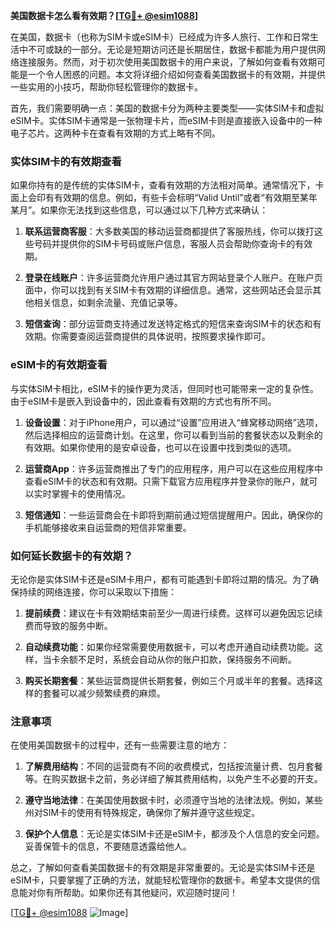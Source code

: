 **美国数据卡怎么看有效期？[[TG💪+ @esim1088](https://t.me/s/esim1088)]**

在美国，数据卡（也称为SIM卡或eSIM卡）已经成为许多人旅行、工作和日常生活中不可或缺的一部分。无论是短期访问还是长期居住，数据卡都能为用户提供网络连接服务。然而，对于初次使用美国数据卡的用户来说，了解如何查看有效期可能是一个令人困惑的问题。本文将详细介绍如何查看美国数据卡的有效期，并提供一些实用的小技巧，帮助你轻松管理你的数据卡。

首先，我们需要明确一点：美国的数据卡分为两种主要类型——实体SIM卡和虚拟eSIM卡。实体SIM卡通常是一张物理卡片，而eSIM卡则是直接嵌入设备中的一种电子芯片。这两种卡在查看有效期的方式上略有不同。

### 实体SIM卡的有效期查看

如果你持有的是传统的实体SIM卡，查看有效期的方法相对简单。通常情况下，卡面上会印有有效期的信息。例如，有些卡会标明“Valid Until”或者“有效期至某年某月”。如果你无法找到这些信息，可以通过以下几种方式来确认：

1. **联系运营商客服**：大多数美国的移动运营商都提供了客服热线，你可以拨打这些号码并提供你的SIM卡号码或账户信息，客服人员会帮助你查询卡的有效期。
   
2. **登录在线账户**：许多运营商允许用户通过其官方网站登录个人账户。在账户页面中，你可以找到有关SIM卡有效期的详细信息。通常，这些网站还会显示其他相关信息，如剩余流量、充值记录等。

3. **短信查询**：部分运营商支持通过发送特定格式的短信来查询SIM卡的状态和有效期。你需要查阅运营商提供的具体说明，按照要求操作即可。

### eSIM卡的有效期查看

与实体SIM卡相比，eSIM卡的操作更为灵活，但同时也可能带来一定的复杂性。由于eSIM卡是嵌入到设备中的，因此查看有效期的方式也有所不同。

1. **设备设置**：对于iPhone用户，可以通过“设置”应用进入“蜂窝移动网络”选项，然后选择相应的运营商计划。在这里，你可以看到当前的套餐状态以及剩余的有效期。如果你使用的是安卓设备，也可以在设置中找到类似的选项。

2. **运营商App**：许多运营商推出了专门的应用程序，用户可以在这些应用程序中查看eSIM卡的状态和有效期。只需下载官方应用程序并登录你的账户，就可以实时掌握卡的使用情况。

3. **短信通知**：一些运营商会在卡即将到期前通过短信提醒用户。因此，确保你的手机能够接收来自运营商的短信非常重要。

### 如何延长数据卡的有效期？

无论你是实体SIM卡还是eSIM卡用户，都有可能遇到卡即将过期的情况。为了确保持续的网络连接，你可以采取以下措施：

1. **提前续费**：建议在卡有效期结束前至少一周进行续费。这样可以避免因忘记续费而导致的服务中断。

2. **自动续费功能**：如果你经常需要使用数据卡，可以考虑开通自动续费功能。这样，当卡余额不足时，系统会自动从你的账户扣款，保持服务不间断。

3. **购买长期套餐**：某些运营商提供长期套餐，例如三个月或半年的套餐。选择这样的套餐可以减少频繁续费的麻烦。

### 注意事项

在使用美国数据卡的过程中，还有一些需要注意的地方：

1. **了解费用结构**：不同的运营商有不同的收费模式，包括按流量计费、包月套餐等。在购买数据卡之前，务必详细了解其费用结构，以免产生不必要的开支。

2. **遵守当地法律**：在美国使用数据卡时，必须遵守当地的法律法规。例如，某些州对SIM卡的使用有特殊规定，确保你了解并遵守这些规定。

3. **保护个人信息**：无论是实体SIM卡还是eSIM卡，都涉及个人信息的安全问题。妥善保管卡的信息，不要随意透露给他人。

总之，了解如何查看美国数据卡的有效期是非常重要的。无论是实体SIM卡还是eSIM卡，只要掌握了正确的方法，就能轻松管理你的数据卡。希望本文提供的信息能对你有所帮助。如果你还有其他疑问，欢迎随时提问！

[[TG💪+ @esim1088](https://t.me/s/esim1088) ![Image](https://i.postimg.cc/4NQfJmqS/Snipaste-2025-05-13-00-14-12.png)]